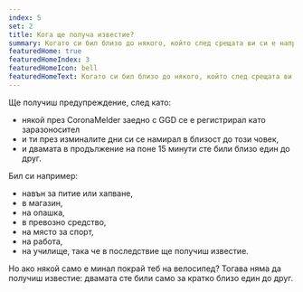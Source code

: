 ```yaml
---
index: 5
set: 2
title: Кога ще получа известие?
summary: Когато си бил близо до някого, който след срещата ви си е направил тест и има коронавирус.
featuredHome: true
featuredHomeIndex: 3
featuredHomeIcon: bell
featuredHomeText: Когато си бил близо до някого, който след срещата ви си е направил тест и има коронавирус.
---
```


Ще получиш предупреждение, след като:
* някой през CoronaMelder заедно с GGD се е регистрирал като заразоносител
* и ти през изминалите дни си се намирал в близост до този човек,
* и двамата в продължение на поне 15 минути сте били близо един до друг.
 

Бил си например:
* навън за питие или хапване,
* в магазин,
* на опашка,
* в превозно средство,
* на място за спорт,
* на работа,
* на училище,
така че в последствие ще получиш известие.
 
Но ако някой само е минал покрай теб на велосипед? Тогава няма да получиш известие: двамата сте били само за кратко близо един до друг.
